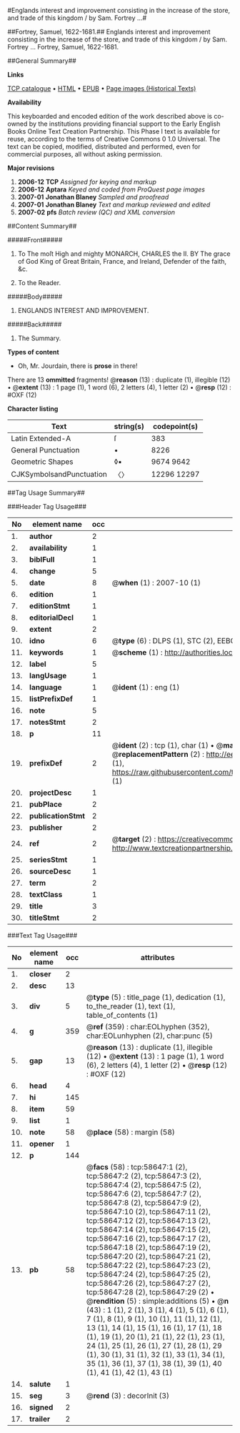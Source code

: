 #Englands interest and improvement consisting in the increase of the store, and trade of this kingdom / by Sam. Fortrey ...#

##Fortrey, Samuel, 1622-1681.##
Englands interest and improvement consisting in the increase of the store, and trade of this kingdom / by Sam. Fortrey ...
Fortrey, Samuel, 1622-1681.

##General Summary##

**Links**

[TCP catalogue](http://www.ota.ox.ac.uk/tcp/)  • 
[HTML](http://tei.it.ox.ac.uk/tcp/Texts-HTML/free/A40/A40020.html)  • 
[EPUB](http://tei.it.ox.ac.uk/tcp/Texts-EPUB/free/A40/A40020.epub) • 
[Page images (Historical Texts)](https://data.historicaltexts.jisc.ac.uk/view?pubId=eebo-12279708e&pageId=eebo-12279708e-58647-1)

**Availability**

This keyboarded and encoded edition of the
	       work described above is co-owned by the institutions
	       providing financial support to the Early English Books
	       Online Text Creation Partnership. This Phase I text is
	       available for reuse, according to the terms of Creative
	       Commons 0 1.0 Universal. The text can be copied,
	       modified, distributed and performed, even for
	       commercial purposes, all without asking permission.

**Major revisions**

1. __2006-12__ __TCP__ *Assigned for keying and markup*
1. __2006-12__ __Aptara__ *Keyed and coded from ProQuest page images*
1. __2007-01__ __Jonathan Blaney__ *Sampled and proofread*
1. __2007-01__ __Jonathan Blaney__ *Text and markup reviewed and edited*
1. __2007-02__ __pfs__ *Batch review (QC) and XML conversion*

##Content Summary##

#####Front#####

1. To
The moſt High and mighty
MONARCH,
CHARLES the II.
BY
The grace of God King of Great
Britain, France, and Ireland,
Defender of the faith, &c.

1. To the Reader.

#####Body#####

1. ENGLANDS
INTEREST
AND
IMPROVEMENT.

#####Back#####

1. The Summary.

**Types of content**

  * Oh, Mr. Jourdain, there is **prose** in there!

There are 13 **ommitted** fragments! 
 @__reason__ (13) : duplicate (1), illegible (12)  •  @__extent__ (13) : 1 page (1), 1 word (6), 2 letters (4), 1 letter (2)  •  @__resp__ (12) : #OXF (12)

**Character listing**


|Text|string(s)|codepoint(s)|
|---|---|---|
|Latin Extended-A|ſ|383|
|General Punctuation|•|8226|
|Geometric Shapes|◊▪|9674 9642|
|CJKSymbolsandPunctuation|〈〉|12296 12297|

##Tag Usage Summary##

###Header Tag Usage###

|No|element name|occ|attributes|
|---|---|---|---|
|1.|__author__|2||
|2.|__availability__|1||
|3.|__biblFull__|1||
|4.|__change__|5||
|5.|__date__|8| @__when__ (1) : 2007-10 (1)|
|6.|__edition__|1||
|7.|__editionStmt__|1||
|8.|__editorialDecl__|1||
|9.|__extent__|2||
|10.|__idno__|6| @__type__ (6) : DLPS (1), STC (2), EEBO-CITATION (1), OCLC (1), VID (1)|
|11.|__keywords__|1| @__scheme__ (1) : http://authorities.loc.gov/ (1)|
|12.|__label__|5||
|13.|__langUsage__|1||
|14.|__language__|1| @__ident__ (1) : eng (1)|
|15.|__listPrefixDef__|1||
|16.|__note__|5||
|17.|__notesStmt__|2||
|18.|__p__|11||
|19.|__prefixDef__|2| @__ident__ (2) : tcp (1), char (1)  •  @__matchPattern__ (2) : ([0-9\-]+):([0-9IVX]+) (1), (.+) (1)  •  @__replacementPattern__ (2) : http://eebo.chadwyck.com/downloadtiff?vid=$1&page=$2 (1), https://raw.githubusercontent.com/textcreationpartnership/Texts/master/tcpchars.xml#$1 (1)|
|20.|__projectDesc__|1||
|21.|__pubPlace__|2||
|22.|__publicationStmt__|2||
|23.|__publisher__|2||
|24.|__ref__|2| @__target__ (2) : https://creativecommons.org/publicdomain/zero/1.0/ (1), http://www.textcreationpartnership.org/docs/. (1)|
|25.|__seriesStmt__|1||
|26.|__sourceDesc__|1||
|27.|__term__|2||
|28.|__textClass__|1||
|29.|__title__|3||
|30.|__titleStmt__|2||


###Text Tag Usage###

|No|element name|occ|attributes|
|---|---|---|---|
|1.|__closer__|2||
|2.|__desc__|13||
|3.|__div__|5| @__type__ (5) : title_page (1), dedication (1), to_the_reader (1), text (1), table_of_contents (1)|
|4.|__g__|359| @__ref__ (359) : char:EOLhyphen (352), char:EOLunhyphen (2), char:punc (5)|
|5.|__gap__|13| @__reason__ (13) : duplicate (1), illegible (12)  •  @__extent__ (13) : 1 page (1), 1 word (6), 2 letters (4), 1 letter (2)  •  @__resp__ (12) : #OXF (12)|
|6.|__head__|4||
|7.|__hi__|145||
|8.|__item__|59||
|9.|__list__|1||
|10.|__note__|58| @__place__ (58) : margin (58)|
|11.|__opener__|1||
|12.|__p__|144||
|13.|__pb__|58| @__facs__ (58) : tcp:58647:1 (2), tcp:58647:2 (2), tcp:58647:3 (2), tcp:58647:4 (2), tcp:58647:5 (2), tcp:58647:6 (2), tcp:58647:7 (2), tcp:58647:8 (2), tcp:58647:9 (2), tcp:58647:10 (2), tcp:58647:11 (2), tcp:58647:12 (2), tcp:58647:13 (2), tcp:58647:14 (2), tcp:58647:15 (2), tcp:58647:16 (2), tcp:58647:17 (2), tcp:58647:18 (2), tcp:58647:19 (2), tcp:58647:20 (2), tcp:58647:21 (2), tcp:58647:22 (2), tcp:58647:23 (2), tcp:58647:24 (2), tcp:58647:25 (2), tcp:58647:26 (2), tcp:58647:27 (2), tcp:58647:28 (2), tcp:58647:29 (2)  •  @__rendition__ (5) : simple:additions (5)  •  @__n__ (43) : 1 (1), 2 (1), 3 (1), 4 (1), 5 (1), 6 (1), 7 (1), 8 (1), 9 (1), 10 (1), 11 (1), 12 (1), 13 (1), 14 (1), 15 (1), 16 (1), 17 (1), 18 (1), 19 (1), 20 (1), 21 (1), 22 (1), 23 (1), 24 (1), 25 (1), 26 (1), 27 (1), 28 (1), 29 (1), 30 (1), 31 (1), 32 (1), 33 (1), 34 (1), 35 (1), 36 (1), 37 (1), 38 (1), 39 (1), 40 (1), 41 (1), 42 (1), 43 (1)|
|14.|__salute__|1||
|15.|__seg__|3| @__rend__ (3) : decorInit (3)|
|16.|__signed__|2||
|17.|__trailer__|2||
